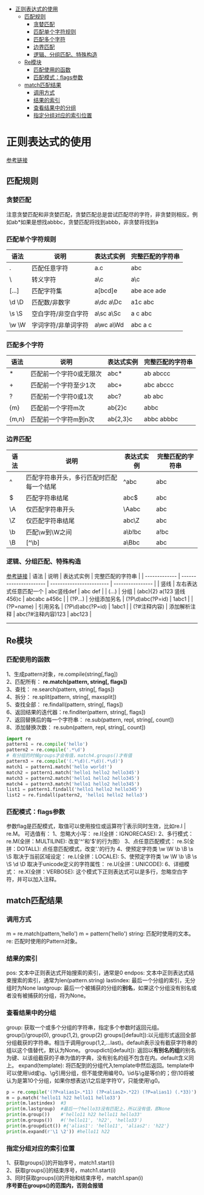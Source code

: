 <!-- TOC -->

- [正则表达式的使用](#正则表达式的使用)
    - [匹配规则](#匹配规则)
        - [贪婪匹配](#贪婪匹配)
        - [匹配单个字符规则](#匹配单个字符规则)
        - [匹配多个字符](#匹配多个字符)
        - [边界匹配](#边界匹配)
        - [逻辑、分组匹配、特殊构造](#逻辑分组匹配特殊构造)
    - [Re模块](#re模块)
        - [匹配使用的函数](#匹配使用的函数)
        - [匹配模式：flags参数](#匹配模式flags参数)
    - [match匹配结果](#match匹配结果)
        - [调用方式](#调用方式)
        - [结果的索引](#结果的索引)
        - [查看结果中的分组](#查看结果中的分组)
        - [指定分组对应的索引位置](#指定分组对应的索引位置)

<!-- /TOC -->

# 正则表达式的使用

[参考链接](https://cuiqingcai.com/977.html)

## 匹配规则

### 贪婪匹配

注意贪婪匹配和非贪婪匹配，贪婪匹配总是尝试匹配尽的字符，非贪婪则相反。例如ab*如果是想找abbbc，贪婪匹配将找到abbb，非贪婪将找到a

### 匹配单个字符规则

|  语法  |        说明         | 表达式实例 | 完整匹配的字符串 |
| ------ | ------------------- | ---------- | ---------------- |
| .      | 匹配任意字符        | a.c        | abc              |
| \\     | 转义字符            | a\\c       | a\c              |
| [...]  | 匹配字符集          | a[bcd]e    | abe ace ade      |
| \d  \D | 匹配数/非数字       | a\dc a\Dc  | a1c abc          |
| \s \S  | 空白字符/非空白字符 | a\sc a\Sc  | a c  abc         |
| \w \W  | 字词字符/非单词字符 | a\wc a\Wd  | abc  a c         |

### 匹配多个字符

| 语法  |          说明           | 表达式实例 | 完整匹配的字符串 |
| ----- | ----------------------- | ---------- | ---------------- |
| *     | 匹配前一个字符0或无限次 | abc*       | ab abccc         |
| +     | 匹配前一个字符至少1次   | abc+       | abc abccc        |
| ?     | 匹配前一个字符0或1次    | abc?       | ab abc           |
| {m}   | 匹配前一个字符m次       | ab{2}c     | abbc             |
| {m,n} | 匹配前一个字符m到n次    | ab{2,3}c   | abbc abbbc       |

### 边界匹配

| 语法 |                   说明                   | 表达式实例 | 完整匹配的字符串 |
| ---- | ---------------------------------------- | ---------- | ---------------- |
| ^    | 匹配字符串开头，多行匹配时匹配每一个结尾 | ^abc       | abc              |
| $    | 匹配字符串结尾                           | abc$       | abc              |
| \A   | 仅匹配字符串开头                         | \Aabc      | abc              |
| \Z   | 仅匹配字符串结尾                         | abc\Z      | abc              |
| \b   | 匹配\w到\W之间                           | a\b!bc     | a!bc             |
| \B   | [^\b]                                    | a\Bbc      | abc              |

### 逻辑、分组匹配、特殊构造

[参考链接](https://cuiqingcai.com/977.html)
|     语法      |          说明          |        表达式实例        | 完整匹配的字符串 |
| ------------- | ---------------------- | ------------------------ | ---------------- |
| 竖线          | 左右表达式任意匹配一个 | abc竖线def               | abc def          |
| (...)         | 分组                   | (abc){2} a(123 竖线456)c | abcabc a456c     |
| (?P<name>...) | 分组添加另名           | (?P<id>\d)abc(?P=id)     | 1abc1            |
| (?P=name)     | 引用另名               | (?P<id>\d)abc(?P=id)     | 1abc1            |
| (?#注释内容)  | 添加解析注释           | abc(?#注释内容)123       | abc123           |

***************************************************

## Re模块

### 匹配使用的函数

1、生成pattern对象，re.compile(string[,flag])  
2、匹配所有： **re.match(pattern, string[, flags])**  
3、查找： re.search(pattern, string[, flags])  
4、拆分： re.split(pattern, string[, maxsplit])  
5、查找全部： re.findall(pattern, string[, flags])  
6、返回结果的迭代器：re.finditer(pattern, string[, flags])  
7、返回替换后的每一个字符串： re.sub(pattern, repl, string[, count])  
8、添加替换次数： re.subn(pattern, repl, string[, count])  

```python
import re
pattern1 = re.compile('hello')
pattern2 = re.compile('.*\d')
# 有分组的时候groups才会有值，match4.groups()才有值
pattern3 = re.compile('(.*\d)(.*\d)(.*\d)')
match1 = pattern1.match('hello world!')
match2 = pattern1.match('hello1 hello2 hello345')
match3 = pattern2.match('hello1 hello2 hello345')
match4 = pattern3.match('hello1 hello2 hello345')
list1 = pattern1.findall('hello1 hello2 hello345')
list2 = re.findall(pattern2, 'hello1 hello2 hello3')
```

### 匹配模式：flags参数

参数flag是匹配模式，取值可以使用按位或运算符’|’表示同时生效，比如re.I | re.M。
可选值有：
1、忽略大小写： re.I(全拼：IGNORECASE): 
2、多行模式： re.M(全拼：MULTILINE): 改变'^'和'$'的行为图）
3、点任意匹配模式： re.S(全拼：DOTALL): 点任意匹配模式，改变'.'的行为
4、使预定字符类 \w \W \b \B \s \S 取决于当前区域设定： re.L(全拼：LOCALE): 
5、使预定字符类 \w \W \b \B \s \S \d \D 取决于unicode定义的字符属性： re.U(全拼：UNICODE):
6、详细模式： re.X(全拼：VERBOSE): 这个模式下正则表达式可以是多行，忽略空白字符，并可以加入注释。

## match匹配结果

### 调用方式

m = re.match(pattern,'hello')
m = pattern('hello')
string: 匹配时使用的文本。
re: 匹配时使用的Pattern对象。

### 结果的索引

pos: 文本中正则表达式开始搜索的索引，通常是0
endpos: 文本中正则表达式结束搜索的索引，通常为len(pattern.string)
lastindex: 最后一个分组的索引，无分组时为None
lastgroup: 最后一个被捕获的分组的**别名**，如果这个分组没有别名或者没有被捕获的分组，将为None。

### 查看结果中的分组

group: 获取一个或多个分组的字符串，指定多个参数时返回元组。
group()/group(0), group(1,2), group(2)
groups([default]):以元组形式返回全部分组截获的字符串。相当于调用group(1,2,…last)。default表示没有截获字符串的组以这个值替代，默认为None。
groupdict([default]):
返回以**有别名的组**的别名为键、以该组截获的子串为值的字典，没有别名的组不包含在内。default含义同上。
expand(template):
将匹配到的分组代入template中然后返回。template中可以使用\id或\g、\g引用分组，但不能使用编号0。\id与\g是等价的；但\10将被认为是第10个分组，如果你想表达\1之后是字符’0’，只能使用\g0。

```python
p = re.compile('(?P<alias1>.*11) (?P<alias2>.*22) (?P=alias1) (.*33)')
m = p.match('hello11 h22 hello11 hello33')
print(m.lastindex)  #3
print(m.lastgroup)  #最后一个hello33没有匹配上，所以没有值，即None
print(m.group())    #'hello11 h22 hello11 hello33'
print(m.groups())   #('hello11', 'h22', 'hello33')
print(m.groupdict()) #{'alias1': 'hello11', 'alias2': 'h22'}
print(m.expand(r'\1 \2')) #hello11 h22
```

### 指定分组对应的索引位置

1、获取groups[i]的开始序号，match1.start(i)  
2、获取groups[i]的结束序号，match1.start(i)  
3、同时获取groups[i]的开始和结束序号，match1.span(i)  
**序号要在groups()的范围内，否则会报错**  
